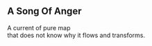 A Song Of Anger
---------------
A current of pure map  
that does not know why it flows and transforms.  
